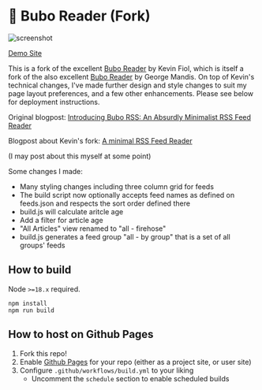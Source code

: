 # 🦉 Bubo Reader (Fork)

![screenshot](./demo.png)

[Demo Site](https://kmfd.gihub.com/rss-reader/)

This is a fork of the excellent [Bubo Reader](https://github.com/kevinfiol/rss-reader) by Kevin Fiol, which is itself a fork of the also excellent [Bubo Reader](https://github.com/georgemandis/bubo-rss) by George Mandis. On top of Kevin's technical changes, I've made further design and style changes to suit my page layout preferences, and a few other enhancements. Please see below for deployment instructions.

Original blogpost: [Introducing Bubo RSS: An Absurdly Minimalist RSS Feed Reader](https://george.mand.is/2019/11/introducing-bubo-rss-an-absurdly-minimalist-rss-feed-reader/)

Blogpost about Kevin's fork: [A minimal RSS Feed Reader](https://kevinfiol.com/blog/a-minimal-rss-feed-reader/)

(I may post about this myself at some point)

Some changes I made:

* Many styling changes including three column grid for feeds
* The build script now optionally accepts feed names as defined on feeds.json and respects the sort order defined there
* build.js will calculate aritcle age
* Add a filter for article age
* "All Articles" view renamed to "all - firehose"
* build.js generates a feed group "all - by group" that is a set of all groups' feeds


## How to build

Node `>=18.x` required.

```shell
npm install
npm run build
```

## How to host on Github Pages

1. Fork this repo!
2. Enable [Github Pages](https://pages.github.com/) for your repo (either as a project site, or user site)
3. Configure `.github/workflows/build.yml` to your liking
    * Uncomment the `schedule` section to enable scheduled builds
